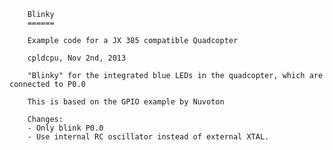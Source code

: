 		Blinky
		======
		
		Example code for a JX 385 compatible Quadcopter
		
		cpldcpu, Nov 2nd, 2013
		
		"Blinky" for the integrated blue LEDs in the quadcopter, which are connected to P0.0

		This is based on the GPIO example by Nuvoton
		
		Changes: 
		- Only blink P0.0
		- Use internal RC oscillator instead of external XTAL.
